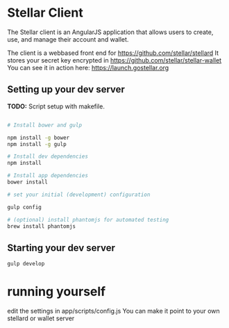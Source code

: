 # Stellar Client

The Stellar client is an AngularJS application that allows users to create, use,
and manage their account and wallet.

The client is a webbased front end for https://github.com/stellar/stellard 
It stores your secret key encrypted in https://github.com/stellar/stellar-wallet
You can see it in action here: https://launch.gostellar.org

## Setting up your dev server
**TODO:** Script setup with makefile.

```bash

# Install bower and gulp

npm install -g bower
npm install -g gulp

# Install dev dependencies
npm install

# Install app dependencies
bower install

# set your initial (development) configuration

gulp config

# (optional) install phantomjs for automated testing
brew install phantomjs

```

## Starting your dev server

```bash
gulp develop
```

# running yourself
edit the settings in app/scripts/config.js
You can make it point to your own stellard or wallet server
